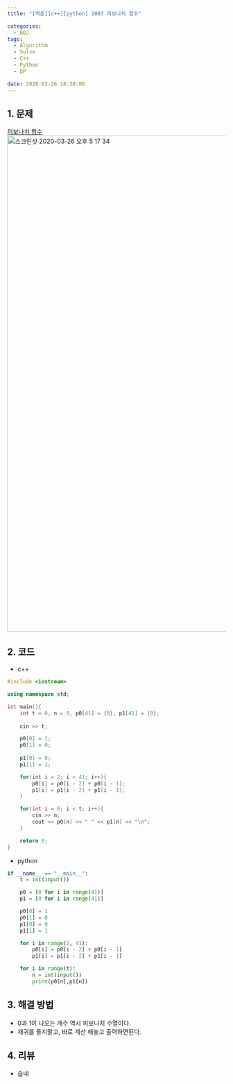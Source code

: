 ```yaml
---
title: "[백준][c++][python] 1003 피보나치 함수"

categories:
  - BOJ
tags:
  - Algorithm
  - Solve
  - C++
  - Python
  - DP

date: 2020-03-26 18:30:00
---
```


## 1. 문제
[피보나치 함수](https://www.acmicpc.net/problem/1003)  
<img width="1143" alt="스크린샷 2020-03-26 오후 5 17 34" src="https://user-images.githubusercontent.com/20227720/77624998-1b260a00-6f86-11ea-88ac-f71a705086cf.png">


## 2. 코드

- c++

```c++
#include <iostream>

using namespace std;

int main(){
    int t = 0, n = 0, p0[41] = {0}, p1[41] = {0};
    
    cin >> t;

    p0[0] = 1;
    p0[1] = 0;
    
    p1[0] = 0;
    p1[1] = 1;

    for(int i = 2; i < 41; i++){
        p0[i] = p0[i - 2] + p0[i - 1];
        p1[i] = p1[i - 2] + p1[i - 1];
    }

    for(int i = 0; i < t; i++){
        cin >> n;
        cout << p0[n] << " " << p1[n] << "\n";
    }

    return 0;
}
```


- python

```python
if __name__ == "__main__":
    t = int(input())

    p0 = [0 for i in range(41)]
    p1 = [0 for i in range(41)]

    p0[0] = 1
    p0[1] = 0
    p1[0] = 0
    p1[1] = 1

    for i in range(2, 41):
        p0[i] = p0[i - 2] + p0[i - 1]
        p1[i] = p1[i - 2] + p1[i - 1]

    for i in range(t):
        n = int(input())
        print(p0[n],p1[n])

```

## 3. 해결 방법

- 0과 1이 나오는 개수 역시 피보나치 수열이다.
- 재귀를 돌지말고, 바로 계산 해놓고 출력하면된다.

## 4. 리뷰

- 숩네